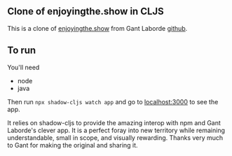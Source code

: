 ## Clone of enjoyingthe.show in CLJS

This is a clone of [enjoyingthe.show](enjoyingthe.show) from Gant Laborde [github](https://github.com/GantMan/howamidoing).

## To run

You'll need

- node
- java

Then run `npx shadow-cljs watch app` and go to [localhost:3000](localhost:3000) to see the app.

It relies on shadow-cljs to provide the amazing interop with npm and Gant Laborde's clever app. It is a perfect foray into new territory while remaining understandable, small in scope, and visually rewarding. Thanks very much to Gant for making the original and sharing it.
